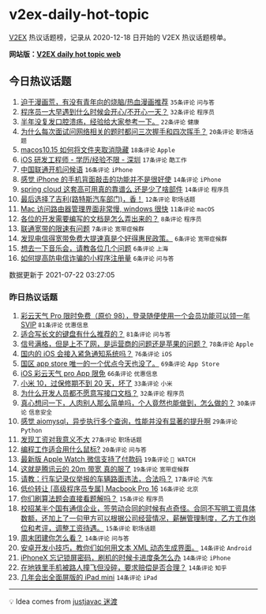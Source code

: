 # v2ex-daily-hot-topic

[V2EX](https://www.v2ex.com/) 热议话题榜，记录从 2020-12-18 日开始的 V2EX 热议话题榜单。

**网站版：[V2EX daily hot topic web](https://boojack.github.io/v2ex-daily-hot-topic-web/)**

## 今日热议话题

<!-- TODAY BEGIN -->

1. [迫于漫画荒，有没有青年向的烧脑/热血漫画推荐](https://www.v2ex.com/t/790967) `35条评论` `问与答`
1. [程序员一大早遇到什么时候会开心/不开心一天？](https://www.v2ex.com/t/790971) `32条评论` `程序员`
1. [半年没复发口腔溃疡，经验给大家参考一下。](https://www.v2ex.com/t/790992) `22条评论` `健康`
1. [为什么每次面试问网络相关的题时都问三次握手和四次挥手？](https://www.v2ex.com/t/790966) `20条评论` `职场话题`
1. [macos10.15 如何将文件夹取消隐藏](https://www.v2ex.com/t/790981) `18条评论` `Apple`
1. [iOS 研发工程师 - 学历/经验不限 - 深圳](https://www.v2ex.com/t/790968) `17条评论` `酷工作`
1. [中国联通开机问候语](https://www.v2ex.com/t/790972) `16条评论` `iPhone`
1. [感觉 iPhone 的手机背面敲击的功能并不是很好使](https://www.v2ex.com/t/790995) `14条评论` `iPhone`
1. [spring cloud 这套高可用真的靠谱么,还是少了啥部件](https://www.v2ex.com/t/790969) `14条评论` `程序员`
1. [最后选择了吉利(路特斯汽车部门)，香！](https://www.v2ex.com/t/790988) `12条评论` `职场话题`
1. [Mac 访问路由器管理界面非常慢, windows 很快](https://www.v2ex.com/t/790986) `11条评论` `macOS`
1. [各位的开发需要编写的文档是怎么弄出来的？](https://www.v2ex.com/t/790973) `8条评论` `程序员`
1. [联通宽带的限速有问题](https://www.v2ex.com/t/790987) `7条评论` `宽带症候群`
1. [发现电信得宽带免费大提速真是个好得惠民政策。](https://www.v2ex.com/t/791011) `6条评论` `宽带症候群`
1. [想去一下音乐会，请教各位几个问题](https://www.v2ex.com/t/791002) `6条评论` `上海`
1. [如何提高防电信诈骗的小程序注册量](https://www.v2ex.com/t/790989) `6条评论` `问与答`

数据更新于 2021-07-22 03:27:05

<!-- TODAY END -->

### 昨日热议话题

<!-- YESTERDAY BEGIN -->

1. [彩云天气 Pro 限时免费（原价 98），登录随便使用一个会员功能可以领一年 SVIP](https://www.v2ex.com/t/790877) `81条评论` `优惠信息`
1. [适合写长文的键盘有什么推荐的？](https://www.v2ex.com/t/790741) `81条评论` `问与答`
1. [信号满格，但是上不了网，是运营商的问题还是苹果的问题？](https://www.v2ex.com/t/790750) `78条评论` `Apple`
1. [国内的 iOS 会接入紧急通知系统吗？](https://www.v2ex.com/t/790747) `76条评论` `iOS`
1. [国区 app store 唯一的一个优点今天也没了。](https://www.v2ex.com/t/790738) `69条评论` `App Store`
1. [iOS 彩云天气 pro App 限免](https://www.v2ex.com/t/790868) `66条评论` `优惠信息`
1. [小米 10，过保修期不到 20 天，坏了](https://www.v2ex.com/t/790761) `33条评论` `小米`
1. [为什么开发人员都不愿意写接口文档？](https://www.v2ex.com/t/790914) `32条评论` `程序员`
1. [真心想问一下，人肉别人那么简单吗，个人竟然也能做到，怎么做的？](https://www.v2ex.com/t/790831) `30条评论` `信息安全`
1. [感觉 aiomysql，异步执行多个查询，性能并没有显著的提升啊](https://www.v2ex.com/t/790872) `29条评论` `Python`
1. [发现工资对我意义不大](https://www.v2ex.com/t/790949) `27条评论` `职场话题`
1. [编程工作适合用什么鼠标?](https://www.v2ex.com/t/790806) `20条评论` `问与答`
1. [最新版 Apple Watch 微信支持了付款码](https://www.v2ex.com/t/790867) `19条评论` ` WATCH`
1. [这就是腾讯云的 20m 带宽 真的服了](https://www.v2ex.com/t/790797) `19条评论` `宽带症候群`
1. [请教：行车记录仪举报的车辆路面违法，合法吗？](https://www.v2ex.com/t/790746) `17条评论` `汽车`
1. [低价转让 [高级程序员专属] Macbook Pro 16](https://www.v2ex.com/t/790817) `16条评论` `北京`
1. [你们刷算法题会直接看题解吗？](https://www.v2ex.com/t/790897) `15条评论` `程序员`
1. [校招某半个国有通信企业，签劳动合同的时候有点奇怪。合同不写明工资具体数额，还加上了一句甲方可以根据公司经营情况，薪酬管理制度，乙方工作岗位和考评，调整工资待遇。](https://www.v2ex.com/t/790890) `15条评论` `职场话题`
1. [周末团建你怎么看？](https://www.v2ex.com/t/790875) `14条评论` `问与答`
1. [安卓开发小技巧，教你们如何用文本 XML 动态生成界面。](https://www.v2ex.com/t/790800) `14条评论` `Android`
1. [iPhoneX 忘记锁屏密码，刷机的时候卡进度条怎么办](https://www.v2ex.com/t/790779) `14条评论` `iPhone`
1. [在地铁里手机被路人撞飞但没碎，要求赔偿是否合理？](https://www.v2ex.com/t/790777) `14条评论` `知乎`
1. [几年会出全面屏版的 iPad mini](https://www.v2ex.com/t/790760) `14条评论` `iPad`

<!-- YESTERDAY END -->

---

💡 Idea comes from [justjavac 迷渡](https://github.com/justjavac/)
